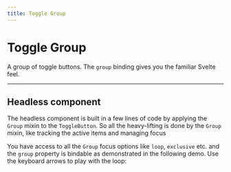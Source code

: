 ```yaml
---
title: Toggle Group
---
```


<script lang="ts">
  import Demo from "$components/Demo.svelte";
  import Highlighter from "$components/Highlighter.svelte";
</script>

# Toggle Group

A group of toggle buttons. The `group` binding gives you the familiar Svelte feel.

<Demo file="./toggleGroupComponent.svelte" value="result" />

---

## Headless component

The headless component is built in a few lines of code by applying the `Group` mixin to the `ToggleButton`. So all the heavy-lifting is done by the `Group` mixin, like tracking the active items and managing focus

<Highlighter file="./toggle-group.svelte.ts" />

You have access to all the `Group` focus options like `loop`, `exclusive` etc. and the `group` property is bindable as demonstrated in the following demo. Use the keyboard arrows to play with the loop:

<Demo file="./toggleHeadless.svelte" value="result" />
